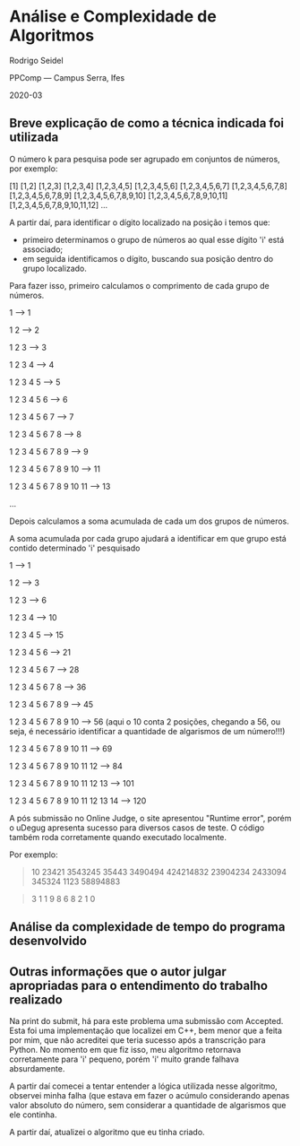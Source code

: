 # Análise e Complexidade de Algoritmos

Rodrigo Seidel

PPComp — Campus Serra, Ifes

2020-03

## Breve explicação de como a técnica indicada foi utilizada
O número k para pesquisa pode ser agrupado em conjuntos de números, por exemplo:

[1] [1,2] [1,2,3] [1,2,3,4] [1,2,3,4,5] [1,2,3,4,5,6] [1,2,3,4,5,6,7] [1,2,3,4,5,6,7,8] [1,2,3,4,5,6,7,8,9] [1,2,3,4,5,6,7,8,9,10] [1,2,3,4,5,6,7,8,9,10,11] [1,2,3,4,5,6,7,8,9,10,11,12] ...

A partir daí, para identificar o dígito localizado na posição i temos que:

- primeiro determinamos o grupo de números ao qual esse dígito 'i' está associado;
- em seguida identificamos o dígito, buscando sua posição dentro do grupo localizado.

Para fazer isso, primeiro calculamos o comprimento de cada grupo de números.

1 --> 1

1 2 --> 2

1 2 3 --> 3

1 2 3 4 --> 4

1 2 3 4 5 --> 5

1 2 3 4 5 6 --> 6

1 2 3 4 5 6 7 --> 7

1 2 3 4 5 6 7 8 --> 8

1 2 3 4 5 6 7 8 9 --> 9

1 2 3 4 5 6 7 8 9 10 --> 11

1 2 3 4 5 6 7 8 9 10 11 --> 13

...

Depois calculamos a soma acumulada de cada um dos grupos de números.

A soma acumulada por cada grupo ajudará a identificar em que grupo está contido determinado 'i' pesquisado

1 --> 1

1 2 --> 3

1 2 3 --> 6

1 2 3 4 --> 10

1 2 3 4 5 --> 15

1 2 3 4 5 6 --> 21

1 2 3 4 5 6 7 --> 28

1 2 3 4 5 6 7 8 --> 36

1 2 3 4 5 6 7 8 9 --> 45

1 2 3 4 5 6 7 8 9 10 --> 56 (aqui o 10 conta 2 posições, chegando a 56, ou seja, é necessário identificar a quantidade de algarismos de um número!!!)

1 2 3 4 5 6 7 8 9 10 11 --> 69

1 2 3 4 5 6 7 8 9 10 11 12 --> 84

1 2 3 4 5 6 7 8 9 10 11 12 13 --> 101

1 2 3 4 5 6 7 8 9 10 11 12 13 14 --> 120



A pós submissão no Online Judge, o site apresentou "Runtime error", porém o uDegug apresenta sucesso para diversos casos de teste. O código também roda corretamente quando executado localmente.

Por exemplo:

> 10
> 23421
> 3543245
> 35443
> 3490494
> 424214832
> 23904234
> 2433094
> 345324
> 1123
> 58894883

> 3
> 1
> 1
> 9
> 8
> 6
> 8
> 2
> 1
> 0


## Análise da complexidade de tempo do programa desenvolvido



## Outras informações que o autor julgar apropriadas para o entendimento do trabalho realizado
Na print do submit, há para este problema uma submissão com Accepted. Esta foi uma implementação que localizei em C++, bem menor que a feita por mim, que não acreditei que teria sucesso após a transcrição para Python.
No momento em que fiz isso, meu algoritmo retornava corretamente para 'i' pequeno, porém 'i' muito grande falhava absurdamente.

A partir daí comecei a tentar entender a lógica utilizada nesse algoritmo, observei minha falha (que estava em fazer o acúmulo considerando apenas valor absoluto do número, sem considerar a quantidade de algarismos que ele continha.

A partir daí, atualizei o algoritmo que eu tinha criado.
